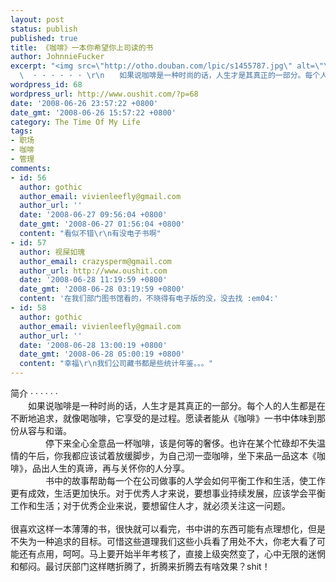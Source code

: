 ```yaml
---
layout: post
status: publish
published: true
title: 《咖啡》一本你希望你上司读的书
author: JohnnieFucker
excerpt: "<img src=\"http://otho.douban.com/lpic/s1455787.jpg\" alt=\"\" />\r\n简介
  \  · · · · · · \r\n　　如果说咖啡是一种时尚的话，人生才是其真正的一部分。每个人的人生都是在不断地追求，就像喝咖啡，它享受的是过程。愿读者能从《咖啡》一书中体味到那份从容与和谐。　　　　\r\n　　　　停下来全心全意品一杯咖啡，该是何等的奢侈。也许在某个忙碌却不失温情的午后，你我都应该试着放缓脚步，为自己沏一壶咖啡，坐下来品一品这本《咖啡》，品出人生的真谛，再与关怀你的人分享。　　　\r\n　　　　书中的故事帮助每一个在公司做事的人学会如何平衡工作和生活，使工作更有成效，生活更加快乐。对于优秀人才来说，要想事业持续发展，应该学会平衡工作和生活；对于优秀企业来说，要想留住人才，就必须关注这一问题。\r\n"
wordpress_id: 68
wordpress_url: http://www.oushit.com/?p=68
date: '2008-06-26 23:57:22 +0800'
date_gmt: '2008-06-26 15:57:22 +0800'
category: The Time Of My Life
tags:
- 职场
- 咖啡
- 管理
comments:
- id: 56
  author: gothic
  author_email: vivienleefly@gmail.com
  author_url: ''
  date: '2008-06-27 09:56:04 +0800'
  date_gmt: '2008-06-27 01:56:04 +0800'
  content: "看似不错\r\n有没电子书啊"
- id: 57
  author: 视屎如瑰
  author_email: crazysperm@gmail.com
  author_url: http://www.oushit.com
  date: '2008-06-28 11:19:59 +0800'
  date_gmt: '2008-06-28 03:19:59 +0800'
  content: '在我们部门图书馆看的，不晓得有电子版的没，没去找 :em04:'
- id: 58
  author: gothic
  author_email: vivienleefly@gmail.com
  author_url: ''
  date: '2008-06-28 13:00:19 +0800'
  date_gmt: '2008-06-28 05:00:19 +0800'
  content: "幸福\r\n我们公司藏书都是些统计年鉴。。。"
---
```

<p><img src="http://otho.douban.com/lpic/s1455787.jpg" alt="" /><br />
简介   · · · · · ·<br />
　　如果说咖啡是一种时尚的话，人生才是其真正的一部分。每个人的人生都是在不断地追求，就像喝咖啡，它享受的是过程。愿读者能从《咖啡》一书中体味到那份从容与和谐。　　　　<br />
　　　　停下来全心全意品一杯咖啡，该是何等的奢侈。也许在某个忙碌却不失温情的午后，你我都应该试着放缓脚步，为自己沏一壶咖啡，坐下来品一品这本《咖啡》，品出人生的真谛，再与关怀你的人分享。　　　<br />
　　　　书中的故事帮助每一个在公司做事的人学会如何平衡工作和生活，使工作更有成效，生活更加快乐。对于优秀人才来说，要想事业持续发展，应该学会平衡工作和生活；对于优秀企业来说，要想留住人才，就必须关注这一问题。<br />
<!--break--><a id="more-68"></a><br />
很喜欢这样一本薄薄的书，很快就可以看完，书中讲的东西可能有点理想化，但是不失为一种追求的目标。可惜这些道理我们这些小兵看了用处不大，你老大看了可能还有点用，呵呵。马上要开始半年考核了，直接上级突然变了，心中无限的迷惘和郁闷。最讨厌部门这样瞎折腾了，折腾来折腾去有啥效果？shit！</p>
